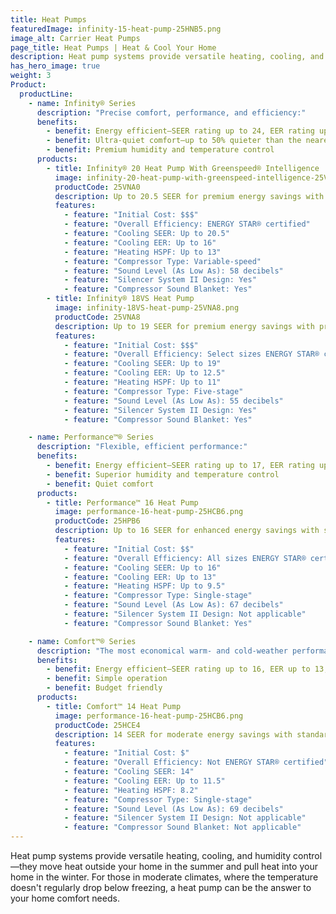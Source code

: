 ```yaml
---
title: Heat Pumps
featuredImage: infinity-15-heat-pump-25HNB5.png
image_alt: Carrier Heat Pumps
page_title: Heat Pumps | Heat & Cool Your Home
description: Heat pump systems provide versatile heating, cooling, and humidity control. Explore all Carrier Residential heat pumps to find yours.
has_hero_image: true
weight: 3
Product:
  productLine:
    - name: Infinity® Series
      description: "Precise comfort, performance, and efficiency:"
      benefits:
        - benefit: Energy efficient—SEER rating up to 24, EER rating up to 15, and HSPF rating up to 13
        - benefit: Ultra-quiet comfort—up to 50% quieter than the nearest competition
        - benefit: Premium humidity and temperature control
      products:
        - title: Infinity® 20 Heat Pump With Greenspeed® Intelligence
          image: infinity-20-heat-pump-with-greenspeed-intelligence-25VNA0.png
          productCode: 25VNA0
          description: Up to 20.5 SEER for premium energy savings with premium comfort features.
          features:
            - feature: "Initial Cost: $$$"
            - feature: "Overall Efficiency: ENERGY STAR® certified"
            - feature: "Cooling SEER: Up to 20.5"
            - feature: "Cooling EER: Up to 16"
            - feature: "Heating HSPF: Up to 13"
            - feature: "Compressor Type: Variable-speed"
            - feature: "Sound Level (As Low As): 58 decibels"
            - feature: "Silencer System II Design: Yes"
            - feature: "Compressor Sound Blanket: Yes"
        - title: Infinity® 18VS Heat Pump
          image: infinity-18VS-heat-pump-25VNA8.png
          productCode: 25VNA8
          description: Up to 19 SEER for premium energy savings with premium comfort features
          features:
            - feature: "Initial Cost: $$$"
            - feature: "Overall Efficiency: Select sizes ENERGY STAR® certified"
            - feature: "Cooling SEER: Up to 19"
            - feature: "Cooling EER: Up to 12.5"
            - feature: "Heating HSPF: Up to 11"
            - feature: "Compressor Type: Five-stage"
            - feature: "Sound Level (As Low As): 55 decibels"
            - feature: "Silencer System II Design: Yes"
            - feature: "Compressor Sound Blanket: Yes"

    - name: Performance™® Series
      description: "Flexible, efficient performance:"
      benefits:
        - benefit: Energy efficient—SEER rating up to 17, EER rating up to 13, and HSPF rating up to 9.5
        - benefit: Superior humidity and temperature control
        - benefit: Quiet comfort
      products:
        - title: Performance™ 16 Heat Pump
          image: performance-16-heat-pump-25HCB6.png
          productCode: 25HPB6
          description: Up to 16 SEER for enhanced energy savings with standard comfort features.
          features:
            - feature: "Initial Cost: $$"
            - feature: "Overall Efficiency: All sizes ENERGY STAR® certified"
            - feature: "Cooling SEER: Up to 16"
            - feature: "Cooling EER: Up to 13"
            - feature: "Heating HSPF: Up to 9.5"
            - feature: "Compressor Type: Single-stage"
            - feature: "Sound Level (As Low As): 67 decibels"
            - feature: "Silencer System II Design: Not applicable"
            - feature: "Compressor Sound Blanket: Yes"

    - name: Comfort™® Series
      description: "The most economical warm- and cold-weather performance:"
      benefits:
        - benefit: Energy efficient—SEER rating up to 16, EER up to 13, and HSPF rating up to 9.0
        - benefit: Simple operation
        - benefit: Budget friendly
      products:
        - title: Comfort™ 14 Heat Pump
          image: performance-16-heat-pump-25HCB6.png
          productCode: 25HCE4
          description: 14 SEER for moderate energy savings with standard comfort features.
          features:
            - feature: "Initial Cost: $"
            - feature: "Overall Efficiency: Not ENERGY STAR® certified"
            - feature: "Cooling SEER: 14"
            - feature: "Cooling EER: Up to 11.5"
            - feature: "Heating HSPF: 8.2"
            - feature: "Compressor Type: Single-stage"
            - feature: "Sound Level (As Low As): 69 decibels"
            - feature: "Silencer System II Design: Not applicable"
            - feature: "Compressor Sound Blanket: Not applicable"
---
```


Heat pump systems provide versatile heating, cooling, and humidity control—they move heat outside your home in the summer and pull heat into your home in the winter. For those in moderate climates, where the temperature doesn't regularly drop below freezing, a heat pump can be the answer to your home comfort needs.
